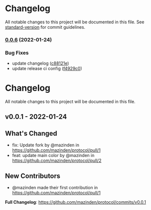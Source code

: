 # Changelog

All notable changes to this project will be documented in this file. See [standard-version](https://github.com/conventional-changelog/standard-version) for commit guidelines.

### [0.0.6](https://github.com/mazinden/protocol/compare/v0.0.5...v0.0.6) (2022-01-24)


### Bug Fixes

* update changelog ([c88121e](https://github.com/mazinden/protocol/commit/c88121e05dab13e5f5380b3535cbc43d394cb2d6))
* update release ci config ([f4929c0](https://github.com/mazinden/protocol/commit/f4929c05b191b929d4bd8ce107ca358919b9bf56))

# Changelog

All notable changes to this project will be documented in this file.

## v0.0.1 - 2022-01-24

## What's Changed

- fix: Update fork by @mazinden in https://github.com/mazinden/protocol/pull/1
- feat: update main color by @mazinden in https://github.com/mazinden/protocol/pull/2

## New Contributors

- @mazinden made their first contribution in https://github.com/mazinden/protocol/pull/1

**Full Changelog**: https://github.com/mazinden/protocol/commits/v0.0.1

